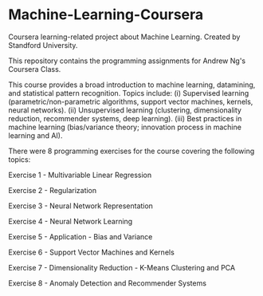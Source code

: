 # Machine-Learning-Coursera
Coursera learning-related project about Machine Learning. Created by Standford University.

This repository contains the programming assignments for Andrew Ng's Coursera Class. 

This course provides a broad introduction to machine learning, datamining, and statistical pattern recognition. Topics include: 
(i) Supervised learning (parametric/non-parametric algorithms, support vector machines, kernels, neural networks). 
(ii) Unsupervised learning (clustering, dimensionality reduction, recommender systems, deep learning). 
(iii) Best practices in machine learning (bias/variance theory; innovation process in machine learning and AI). 

There were 8 programming exercises for the course covering the following topics:

Exercise 1 - Multivariable Linear Regression

Exercise 2 - Regularization

Exercise 3 - Neural Network Representation

Exercise 4 - Neural Network Learning

Exercise 5 - Application - Bias and Variance

Exercise 6 - Support Vector Machines and Kernels

Exercise 7 - Dimensionality Reduction - K-Means Clustering and PCA

Exercise 8 - Anomaly Detection and Recommender Systems
